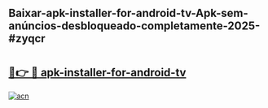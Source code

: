 ## Baixar-apk-installer-for-android-tv-Apk-sem-anúncios-desbloqueado-completamente-2025-#zyqcr

# <h2><a href="https://ainizakaria.my?title=apk-installer-for-android-tv&ref=20M">🔗👉 🔴 apk-installer-for-android-tv</a></h2>

[![acn](https://github.com/user-attachments/assets/0f9c940e-d8b0-45ae-aac7-cd30a18b3e1c)](https://ainizakaria.my?title=apk-installer-for-android-tv&ref=20M)

